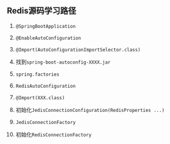 ## **Redis源码学习路径**

1. `@SpringBootApplication`

2. `@EnableAutoConfiguration`

3. `@Import(AutoConfigurationImportSelector.class)`

4. 找到`spring-boot-autoconfig-XXXX.jar`

5. `spring.factories`

6. `RedisAutoConfiguration`

7. `@Import(XXX.class)`

8.  初始化`JedisConnectionConfiguration(RedisProperties ...)`

9. `JedisConnectionFactory`

10. 初始化`RedisConnectionFactory`